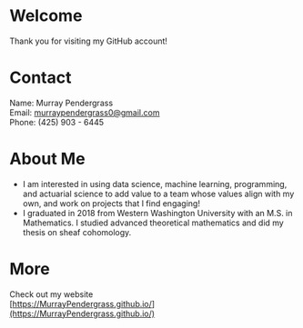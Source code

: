 # Welcome
Thank you for visiting my GitHub account!

# Contact
Name: Murray Pendergrass <br> 
Email: [murraypendergrass0@gmail.com](mailto:murraypendergrass0@gmail.com)  
Phone: (425) 903 - 6445

# About Me
* I am interested in using data science, machine learning, programming, and actuarial science to add value to a team whose values align with my own, and work on projects that I find engaging!
* I graduated in 2018 from Western Washington University with an M.S. in Mathematics. I studied advanced theoretical mathematics and did my thesis on sheaf cohomology.

# More
Check out my website <br>
[https://MurrayPendergrass.github.io/](https://MurrayPendergrass.github.io/)
